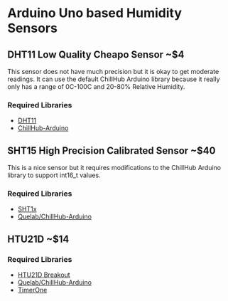 # Arduino Uno based Humidity Sensors
## DHT11 Low Quality Cheapo Sensor ~$4
This sensor does not have much precision but it is okay to get moderate readings. It can use the default ChillHub Arduino library because it really only has a range of 0C-100C and 20-80% Relative Humidity.

### Required Libraries
* [DHT11](http://playground.arduino.cc/Main/DHT11Lib)
* [ChillHub-Arduino](https://github.com/FirstBuild/ChillHubArduino)

## SHT15 High Precision Calibrated Sensor ~$40
This is a nice sensor but it requires modifications to the ChillHub Arduino library to support int16_t values.

### Required Libraries
* [SHT1x](https://github.com/practicalarduino/SHT1x)
* [Quelab/ChillHub-Arduino](https://github.com/Quelab/ChillHubArduino)

## HTU21D ~$14
### Required Libraries
* [HTU21D Breakout](https://github.com/sparkfun/HTU21D_Breakout/tree/master/Libraries/Arduino)
* [Quelab/ChillHub-Arduino](https://github.com/Quelab/ChillHubArduino)
* [TimerOne](https://github.com/PaulStoffregen/TimerOne)